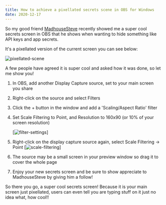 ```yaml
---
title: How to achieve a pixellated secrets scene in OBS for Windows
date: 2020-12-17
---
```


So my  good friend [MadhouseSteve](https://twitch.tv/madhousesteve) recently showed me a  super cool secrets screen in OBS that he shows when wanting to hide something like API keys and app  secrets. 

It's a pixellated version of the current screen you can see below:

![pixellated-scene](../../Images/obs-secret-scene/pixels.png)

A few people have agreed it is super cool and asked how it was done, so let me show you!

1. In OBS, add another Display Capture source, set to your main screen you share
2. Right-click on the source and select Filters
3. Click the + button in the window and add a 'Scaling/Aspect Ratio' filter
4. Set Scale Filtering to Point, and Resolution to 160x90 (or 10% of your screen resolution)

    [![filter-settings](../../Images/obs-secret-scene/filter.png)]

5. Right-click on the display capture source again, select Scale Filtering -> Point
    [![scale-filtering](../../Images/obs-secret-scene/point.png)]
6. The source may be a small screen in your preview window so drag it to cover the whole page
7. Enjoy your new secrets screen and be sure to show appreciate to MadhouseSteve by giving him a follow!


So there you go, a super cool secrets screen! Because it is your main screen just pixellated, users  can  even tell you are typing stuff on it just no idea what, how cool!!


